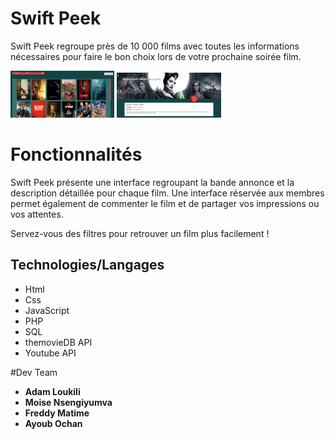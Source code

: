 # Swift Peek

Swift Peek regroupe près de 10 000 films avec toutes les informations nécessaires pour faire le bon choix lors de votre prochaine soirée film.

<img src="assets/screen1.png" style="width:33%;">
<img src="assets/screen2.png" style="width:33%;">

# Fonctionnalités

Swift Peek présente une interface regroupant la bande annonce et la description détaillée pour chaque film. Une interface réservée aux membres permet également de commenter le film et de partager vos impressions ou vos attentes.

Servez-vous des filtres pour retrouver un film plus facilement !

## Technologies/Langages
* Html
* Css
* JavaScript
* PHP
* SQL
* themovieDB API
* Youtube API

#Dev Team
* **Adam Loukili**
* **Moise Nsengiyumva**
* **Freddy Matime**
* **Ayoub Ochan**
